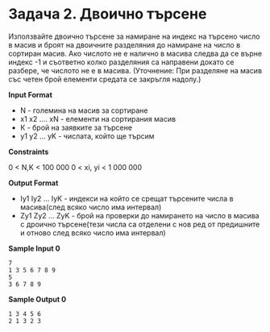 # Задача 2. Двоично търсене

Използвайте двоично търсене за намиране на индекс на търсено число в масив и броят на двоичните разделяния до намиране на число в сортиран масив. Ако числото не е налично в масива следва да се върне индекс -1 и съответно колко разделяния са направени докато се разбере, че числото не е в масива. (Уточнение: При разделяне на масив със четен брой елементи средата се закръгля надолу.)

**Input Format**

* N - големина на масив за сортиране
* x1 x2 …. xN - елементи на сортирания масив
* К - брой на заявките за търсене
* y1 y2 … yK - числата, който ще търсим

**Constraints**

0 < N,K < 100 000
0 < xi, yi < 1 000 000

**Output Format**

* Iy1 Iy2 … IyK - индекси на който се срещат търсените числа в масива(след всяко число има интервал)
* Zy1 Zy2 … ZyK - брой на проверки до намирането на число в масива с дроично търсене(тези числа са отделени с нов ред от предишните и отново след всяко число има интервал)

**Sample Input 0**
```
7
1 3 5 6 7 8 9
5
3 6 7 8 9
```

**Sample Output 0**
```
1 3 4 5 6
2 1 3 2 3
```
